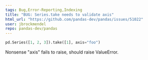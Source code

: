 ```yaml
---
tags: Bug,Error-Reporting,Indexing
title: "BUG: Series.take needs to validate axis"
html_url: "https://github.com/pandas-dev/pandas/issues/51022"
user: jbrockmendel
repo: pandas-dev/pandas
---
```


```python
pd.Series([1, 2, 3]).take([1], axis="foo")
```

Nonsense "axis" fails to raise, should raise ValueError.
